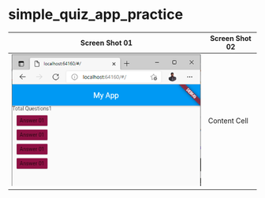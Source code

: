 # simple_quiz_app_practice

Screen Shot 01 | Screen Shot 02
------------- | -------------
![alt text](https://github.com/abdullahwale/new_summer_practice/blob/main/simple_quiz_app_practice/ScreenShots/01.PNG)  | Content Cell

